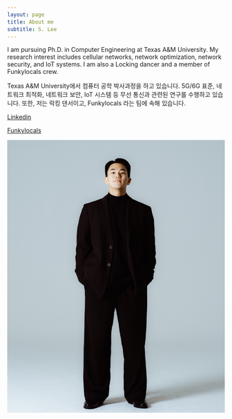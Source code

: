 ```yaml
---
layout: page
title: About me
subtitle: S. Lee
---
```

I am pursuing Ph.D. in Computer Engineering at Texas A&M University. My research interest includes cellular networks, network optimization, network security, and IoT systems. I am also a Locking dancer and a member of Funkylocals crew.

Texas A&M University에서 컴퓨터 공학 박사과정을 하고 있습니다. 5G/6G 표준, 네트워크 최적화, 네트워크 보안, IoT 시스템 등 무선 통신과 관련된 연구를 수행하고 있습니다. 또한, 저는 락킹 댄서이고, Funkylocals 라는 팀에 속해 있습니다.

[Linkedin](https://www.linkedin.com/in/sangwoo-lee-a00829267/)

[Funkylocals](https://www.instagram.com/funkylocals/) 

![Profile Picture](/assets/img/profile_long.jpg)